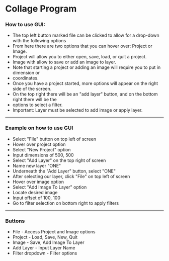 # Collage Program

### How to use GUI:

- The top left button marked file can be clicked to allow for a drop-down with the following options
- From here there are two options that you can hover over: Project or Image.
- Project will allow you to either open, save, load, or quit a project.
- Image with allow to save or add an image to layer.
- Note that starting a project or adding an image will require you to put in dimension or 
- coordinates.
- Once you have a project started, more options will appear on the right side of the screen.
- On the top right there will be an "add layer" button, and on the bottom right there will be the
- options to select a filter.
- Important: Layer must be selected to add image or apply layer.

---

### Example on how to use GUI

- Select "File" button on top left of screen
- Hover over project option
- Select "New Project" option
- Input dimensions of 500, 500
- Select "Add Layer" on the top right of screen
- Name new layer "ONE"
- Underneath the "Add Layer" button, select "ONE"
- After selecting our layer, click "File" on top left of screen
- Hover over image option
- Select "Add Image To Layer" option
- Locate desired image
- Input offset of 100, 100
- Go to filter selection on bottom right to apply filters

---

### Buttons

- File - Access Project and Image options
- Project - Load, Save, New, Quit
- Image - Save, Add Image To Layer
- Add Layer - Input Layer Name
- Filter dropdown - Filter options